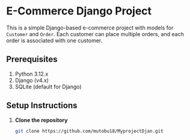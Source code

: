 # E-Commerce Django Project

This is a simple Django-based e-commerce project with models for `Customer` and `Order`. Each customer can place multiple orders, and each order is associated with one customer.

## Prerequisites

1. Python 3.12.x
2. Django (v4.x)
3. SQLite (default for Django)

## Setup Instructions

1. **Clone the repository**

   ```bash
   git clone https://github.com/mutobu18/MyprojectDjan.git
